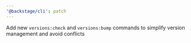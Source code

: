 ```yaml
---
'@backstage/cli': patch
---
```


Add new `versions:check` and `versions:bump` commands to simplify version management and avoid conflicts
